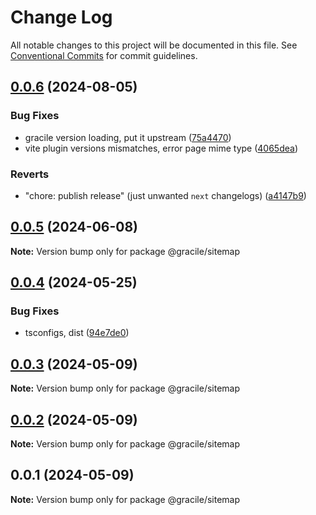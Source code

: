 # Change Log

All notable changes to this project will be documented in this file.
See [Conventional Commits](https://conventionalcommits.org) for commit guidelines.

## [0.0.6](https://github.com/gracile-web/gracile/compare/@gracile/sitemap@0.0.5...@gracile/sitemap@0.0.6) (2024-08-05)

### Bug Fixes

* gracile version loading, put it upstream ([75a4470](https://github.com/gracile-web/gracile/commit/75a447099df31fec361362fe7088fb784b71566b))
* vite plugin versions mismatches, error page mime type ([4065dea](https://github.com/gracile-web/gracile/commit/4065dea8f4ed7b9364a2b4a6a85836335f44f913))

### Reverts

* "chore: publish release" (just unwanted `next` changelogs) ([a4147b9](https://github.com/gracile-web/gracile/commit/a4147b91192482adcab39140907a127bc5ecdb1e))

## [0.0.5](https://github.com/gracile-web/gracile/compare/@gracile/sitemap@0.0.4...@gracile/sitemap@0.0.5) (2024-06-08)

**Note:** Version bump only for package @gracile/sitemap

## [0.0.4](https://github.com/gracile-web/gracile/compare/@gracile/sitemap@0.0.3...@gracile/sitemap@0.0.4) (2024-05-25)

### Bug Fixes

* tsconfigs, dist ([94e7de0](https://github.com/gracile-web/gracile/commit/94e7de079f887bee5936c8b0f8a0301f60c8b215))

## [0.0.3](https://github.com/gracile-web/gracile/compare/@gracile/sitemap@0.0.2...@gracile/sitemap@0.0.3) (2024-05-09)

**Note:** Version bump only for package @gracile/sitemap

## [0.0.2](https://github.com/gracile-web/gracile/compare/@gracile/sitemap@0.0.1...@gracile/sitemap@0.0.2) (2024-05-09)

**Note:** Version bump only for package @gracile/sitemap

## 0.0.1 (2024-05-09)

**Note:** Version bump only for package @gracile/sitemap

